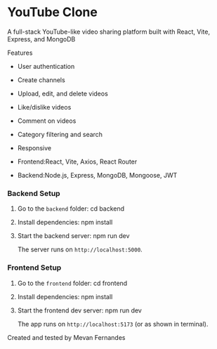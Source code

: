 # YouTube Clone

A full-stack YouTube-like video sharing platform built with React, Vite, Express, and MongoDB

Features

- User authentication 
- Create channels
- Upload, edit, and delete videos
- Like/dislike videos
- Comment on videos
- Category filtering and search
- Responsive 

- Frontend:React, Vite, Axios, React Router
- Backend:Node.js, Express, MongoDB, Mongoose, JWT


### Backend Setup

1. Go to the `backend` folder:
   cd backend

2. Install dependencies:
   npm install

3. Start the backend server:
   npm run dev

   The server runs on `http://localhost:5000`.

### Frontend Setup

1. Go to the `frontend` folder:
   cd frontend

2. Install dependencies:
   npm install

3. Start the frontend dev server:
   npm run dev

   The app runs on `http://localhost:5173` (or as shown in terminal).

Created and tested by Mevan Fernandes
